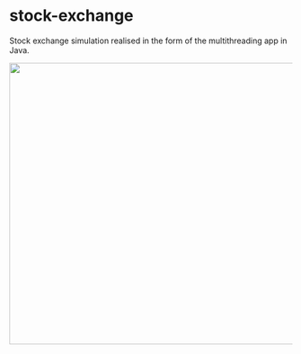 # stock-exchange

Stock exchange simulation realised in the form of the multithreading app in Java.


<img src="https://github.com/alicjak1519/stock-exchange/blob/feature/new-ui/assets/stock_exchange_demo.gif" width="600" height="500" />

